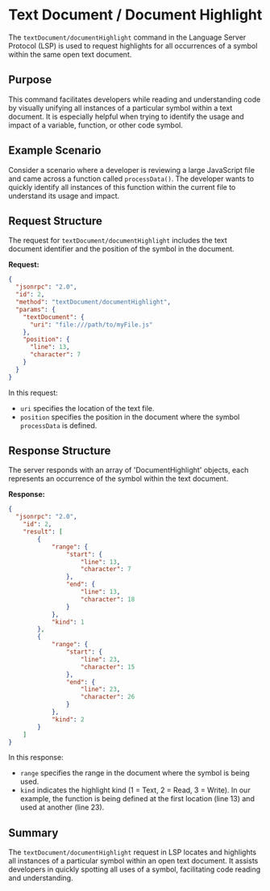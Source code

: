 # Text Document / Document Highlight

The `textDocument/documentHighlight` command in the Language Server Protocol (LSP) is used to request highlights for all occurrences of a symbol within the same open text document.

## Purpose

This command facilitates developers while reading and understanding code by visually unifying all instances of a particular symbol within a text document. It is especially helpful when trying to identify the usage and impact of a variable, function, or other code symbol.

## Example Scenario

Consider a scenario where a developer is reviewing a large JavaScript file and came across a function called `processData()`. The developer wants to quickly identify all instances of this function within the current file to understand its usage and impact.

## Request Structure

The request for `textDocument/documentHighlight` includes the text document identifier and the position of the symbol in the document.

**Request:**

```json
{
  "jsonrpc": "2.0",
  "id": 2,
  "method": "textDocument/documentHighlight",
  "params": {
    "textDocument": {
      "uri": "file:///path/to/myFile.js"
    },
    "position": {
      "line": 13,
      "character": 7
    }
  }
}
```

In this request:
- `uri` specifies the location of the text file.
- `position` specifies the position in the document where the symbol `processData` is defined.

## Response Structure

The server responds with an array of 'DocumentHighlight' objects, each represents an occurrence of the symbol within the text document.

**Response:**

```json
{
  "jsonrpc": "2.0",
    "id": 2,
    "result": [
        {
            "range": {
                "start": {
                    "line": 13,
                    "character": 7
                },
                "end": {
                    "line": 13,
                    "character": 18
                }
            },
            "kind": 1
        },
        {
            "range": {
                "start": {
                    "line": 23,
                    "character": 15
                },
                "end": {
                    "line": 23,
                    "character": 26
                }
            },
            "kind": 2
        }
    ]
}
```

In this response:
- `range` specifies the range in the document where the symbol is being used.
- `kind` indicates the highlight kind (1 = Text, 2 = Read, 3 = Write). In our example, the function is being defined at the first location (line 13) and used at another (line 23).

## Summary

The `textDocument/documentHighlight` request in LSP locates and highlights all instances of a particular symbol within an open text document. It assists developers in quickly spotting all uses of a symbol, facilitating code reading and understanding.